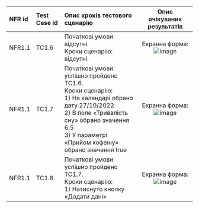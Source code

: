 |NFR id|Test Case id|Опис кроків тестового сценарію|Опис очікуваних результатів|
|:-|:-|:-|:-:|
|NFR1.1 |TC1.6 |Початкові умови: відсутні. <br> Кроки сценарію: відсутні. |Екранна форма: <br> ![image](https://user-images.githubusercontent.com/79908409/198314734-feceec17-f96e-41dd-a9af-4c5ac2019e18.jpg)|
|NFR1.1 |TC1.7 |Початкові умови: успішно пройдено TC1.6. <br> Кроки сценарію: <br> 1) На календарі обрано дату 27/10/2022<br>2) В поле «Тривалість сну» обрано значення 6,5<br>3) У параметрі «Прийом кофеїну» обрано значення true |Екранна форма: <br> ![image](https://user-images.githubusercontent.com/79908409/198316829-74c5f2d5-4f95-4a12-bb07-7ccadd545bc4.jpg)|
|NFR1.1 |TC1.8 |Початкові умови: успішно пройдено TC1.7. <br> Кроки сценарію: <br> 1) Натиснуто кнопку «Додати дані» |Екранна форма: <br> ![image](https://user-images.githubusercontent.com/79566284/197556658-33a47971-30d5-46ab-8bb9-887929348b48.png)|
